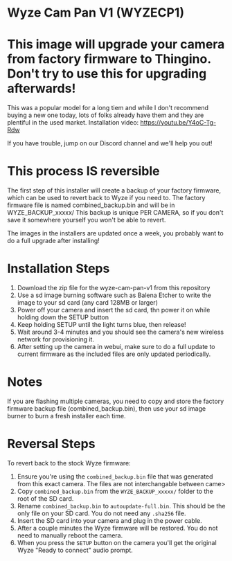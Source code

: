 # Wyze Cam Pan V1 (WYZECP1)

# This image will upgrade your camera from factory firmware to Thingino. Don't try to use this for upgrading afterwards!

This was a popular model for a long tiem and while I don't recommend buying a new one today, lots of folks already have them and they are plentiful in the used market.
Installation video: https://youtu.be/Y4oC-Tg-Rdw

If you have trouble, jump on our Discord channel and we'll help you out!

# This process IS reversible

The first step of this installer will create a backup of your factory firmware, which can be used to revert back to Wyze if you need to.
The factory firmware file is named combined_backup.bin and will be in WYZE_BACKUP_xxxxx/
This backup is unique PER CAMERA, so if you don't save it somewhere yourself you won't be able to revert.

The images in the installers are updated once a week, you probably want to do a full upgrade after installing!

# Installation Steps

1. Download the zip file for the wyze-cam-pan-v1 from this repository
2. Use a sd image burning software such as Balena Etcher to write the image to your sd card (any card 128MB or larger)
3. Power off your camera and insert the sd card, thn power it on while holding down the SETUP button
4. Keep holding SETUP until the light turns blue, then release!
5. Wait around 3-4 minutes and you should see the camera's new wireless network for provisioning it.
6. After setting up the camera in webui, make sure to do a full update to current firmware as the included files are only updated periodically.

# Notes

If you are flashing multiple cameras, you need to copy and store the factory firmware backup file (combined_backup.bin), then use
your sd image burner to burn a fresh installer each time.

# Reversal Steps

To revert back to the stock Wyze firmware:

1. Ensure you're using the `combined_backup.bin` file that was generated from this exact camera. The files are not interchangable between came>
2. Copy `combined_backup.bin` from the `WYZE_BACKUP_xxxxx/` folder to the root of the SD card.
3. Rename `combined_backup.bin` to `autoupdate-full.bin`. This should be the only file on your SD card. You do not need any `.sha256` file.
4. Insert the SD card into your camera and plug in the power cable.
5. After a couple minutes the Wyze firmware will be restored. You do not need to manually reboot the camera.
6. When you press the `SETUP` button on the camera you'll get the original Wyze "Ready to connect" audio prompt.
